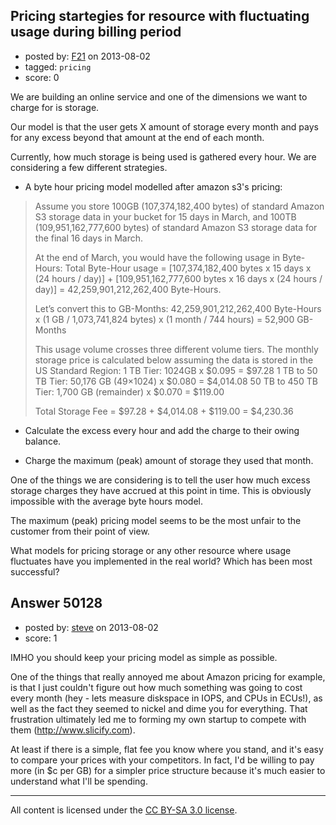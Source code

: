 ## Pricing startegies for resource with fluctuating usage during billing period

- posted by: [F21](https://stackexchange.com/users/-1/13598-f21) on 2013-08-02
- tagged: `pricing`
- score: 0

We are building an online service and one of the dimensions we want to charge for is storage.

Our model is that the user gets X amount of storage every month and pays for any excess beyond that amount at the end of each month.

Currently, how much storage is being used is gathered every hour. We are considering a few different strategies.

 - A byte hour pricing model modelled after amazon s3's pricing:

> Assume you store 100GB (107,374,182,400 bytes) of standard Amazon S3
> storage data in your bucket for 15 days in March, and 100TB
> (109,951,162,777,600 bytes) of standard Amazon S3 storage data for the
> final 16 days in March.
> 
> At the end of March, you would have the following usage in Byte-Hours:
> Total Byte-Hour usage   = [107,374,182,400 bytes x 15 days x (24 hours
> / day)] + [109,951,162,777,600 bytes x 16 days x (24 hours / day)] =
> 42,259,901,212,262,400 Byte-Hours.
> 
> Let’s convert this to GB-Months:  42,259,901,212,262,400 Byte-Hours x
> (1 GB / 1,073,741,824 bytes) x (1 month / 744 hours) = 52,900
> GB-Months
> 
> This usage volume crosses three different volume tiers. The monthly
> storage price is calculated below assuming the data is stored in the
> US Standard Region:  1 TB Tier: 1024GB x $0.095 = $97.28  1 TB to 50
> TB Tier: 50,176 GB (49×1024) x $0.080 = $4,014.08  50 TB to 450 TB
> Tier: 1,700 GB (remainder) x $0.070 = $119.00
> 
>  Total Storage Fee = $97.28 + $4,014.08 + $119.00 = $4,230.36

- Calculate the excess every hour and add the charge to their owing balance.

- Charge the maximum (peak) amount of storage they used that month.

One of the things we are considering is to tell the user how much excess storage charges they have accrued at this point in time. This is obviously impossible with the average byte hours model.

The maximum (peak) pricing model seems to be the most unfair to the customer from their point of view.

What models for pricing storage or any other resource where usage fluctuates have you implemented in the real world? Which has been most successful?


## Answer 50128

- posted by: [steve](https://stackexchange.com/users/-1/27226-steve) on 2013-08-02
- score: 1

IMHO you should keep your pricing model as simple as possible. 

One of the things that really annoyed me about Amazon pricing for example, is that I just couldn't figure out how much something was going to cost every month (hey - lets measure diskspace in IOPS, and CPUs in ECUs!), as well as the fact they seemed to nickel and dime you for everything. That frustration ultimately led me to forming my own startup to compete with them (http://www.slicify.com).

At least if there is a simple, flat fee you know where you stand, and it's easy to compare your prices with your competitors. In fact, I'd be willing to pay more (in $c per GB) for a simpler price structure because it's much easier to understand what I'll be spending.



---

All content is licensed under the [CC BY-SA 3.0 license](https://creativecommons.org/licenses/by-sa/3.0/).
